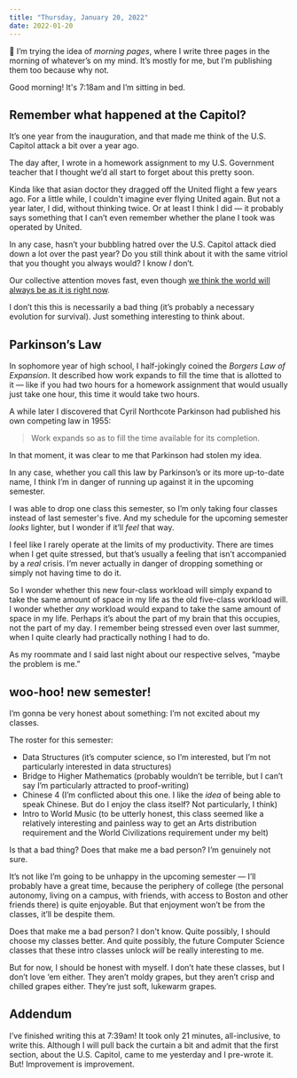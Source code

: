 ```yaml
---
title: "Thursday, January 20, 2022"
date: 2022-01-20
---
```


👋 I’m trying the idea of _morning pages_, where I write three pages in the morning of whatever’s on my mind. It’s mostly for me, but I’m publishing them too because why not.

Good morning! It's 7:18am and I’m sitting in bed.

## Remember what happened at the Capitol?

It’s one year from the inauguration, and that made me think of the U.S. Capitol attack a bit over a year ago.

The day after, I wrote in a homework assignment to my U.S. Government teacher that I thought we’d all start to forget about this pretty soon.

Kinda like that asian doctor they dragged off the United flight a few years ago. For a little while, I couldn't imagine ever flying United again. But not a year later, I did, without thinking twice. Or at least I think I did — it probably says something that I can’t even remember whether the plane I took was operated by United.

In any case, hasn’t your bubbling hatred over the U.S. Capitol attack died down a lot over the past year? Do you still think about it with the same vitriol that you thought you always would? I know _I_ don’t.

Our collective attention moves fast, even though [we think the world will always be as it is right now](https://benborgers.com/posts/2022-01-18/#i-can%E2%80%99t-imagine-what-i-felt-like-before).

I don’t this this is necessarily a bad thing (it’s probably a necessary evolution for survival). Just something interesting to think about.

## Parkinson’s Law

In sophomore year of high school, I half-jokingly coined the _Borgers Law of Expansion_. It described how work expands to fill the time that is allotted to it — like if you had two hours for a homework assignment that would usually just take one hour, this time it would take two hours.

A while later I discovered that Cyril Northcote Parkinson had published his own competing law in 1955:

> Work expands so as to fill the time available for its completion.

In that moment, it was clear to me that Parkinson had stolen my idea.

In any case, whether you call this law by Parkinson’s or its more up-to-date name, I think I’m in danger of running up against it in the upcoming semester.

I was able to drop one class this semester, so I’m only taking four classes instead of last semester's five. And my schedule for the upcoming semester _looks_ lighter, but I wonder if it’ll _feel_ that way.

I feel like I rarely operate at the limits of my productivity. There are times when I get quite stressed, but that’s usually a feeling that isn’t accompanied by a _real_ crisis. I’m never actually in danger of dropping something or simply not having time to do it.

So I wonder whether this new four-class workload will simply expand to take the same amount of space in my life as the old five-class workload will. I wonder whether _any_ workload would expand to take the same amount of space in my life. Perhaps it’s about the part of my brain that this occupies, not the part of my day. I remember being stressed even over last summer, when I quite clearly had practically nothing I had to do.

As my roommate and I said last night about our respective selves, “maybe the problem is me.”

## woo-hoo! new semester!

I’m gonna be very honest about something: I’m not excited about my classes.

The roster for this semester:

- Data Structures (it’s computer science, so I’m interested, but I’m not particularly interested in data structures)
- Bridge to Higher Mathematics (probably wouldn’t be terrible, but I can’t say I’m particularly attracted to proof-writing)
- Chinese 4 (I’m conflicted about this one. I like the _idea_ of being able to speak Chinese. But do I enjoy the class itself? Not particularly, I think)
- Intro to World Music (to be utterly honest, this class seemed like a relatively interesting and painless way to get an Arts distribution requirement and the World Civilizations requirement under my belt)

Is that a bad thing? Does that make me a bad person? I’m genuinely not sure.

It’s not like I’m going to be unhappy in the upcoming semester — I’ll probably have a great time, because the periphery of college (the personal autonomy, living on a campus, with friends, with access to Boston and other friends there) is quite enjoyable. But that enjoyment won’t be from the classes, it’ll be despite them.

Does that make me a bad person? I don't know. Quite possibly, I should choose my classes better. And quite possibly, the future Computer Science classes that these intro classes unlock _will_ be really interesting to me.

But for now, I should be honest with myself. I don’t hate these classes, but I don’t love ‘em either. They aren’t moldy grapes, but they aren’t crisp and chilled grapes either. They’re just soft, lukewarm grapes.

## Addendum

I’ve finished writing this at 7:39am! It took only 21 minutes, all-inclusive, to write this. Although I will pull back the curtain a bit and admit that the first section, about the U.S. Capitol, came to me yesterday and I pre-wrote it. But! Improvement is improvement.
